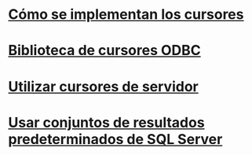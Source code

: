 # [Cómo se implementan los cursores](how-cursors-are-implemented.md)
# [Biblioteca de cursores ODBC](odbc-cursor-library.md)
# [Utilizar cursores de servidor](using-server-cursors.md)
# [Usar conjuntos de resultados predeterminados de SQL Server](using-sql-server-default-result-sets.md)
